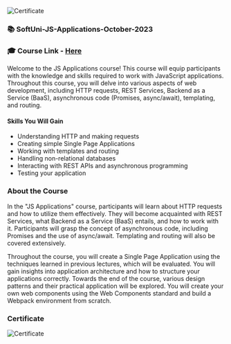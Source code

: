 <img src="https://i.imgur.com/MfJaTqn.png" alt="Certificate"/>
  
### 📚 SoftUni-JS-Applications-October-2023

### 🎓 Course Link - [Here](https://softuni.bg/trainings/4228/js-applications-october-2023)

Welcome to the JS Applications course! This course will equip participants with the knowledge and skills required to work with JavaScript applications. Throughout this course, you will delve into various aspects of web development, including HTTP requests, REST Services, Backend as a Service (BaaS), asynchronous code (Promises, async/await), templating, and routing.

#### Skills You Will Gain

- Understanding HTTP and making requests
- Creating simple Single Page Applications
- Working with templates and routing
- Handling non-relational databases
- Interacting with REST APIs and asynchronous programming
- Testing your application

### About the Course

In the "JS Applications" course, participants will learn about HTTP requests and how to utilize them effectively. They will become acquainted with REST Services, what Backend as a Service (BaaS) entails, and how to work with it. Participants will grasp the concept of asynchronous code, including Promises and the use of async/await. Templating and routing will also be covered extensively.

Throughout the course, you will create a Single Page Application using the techniques learned in previous lectures, which will be evaluated. You will gain insights into application architecture and how to structure your applications correctly. Towards the end of the course, various design patterns and their practical application will be explored. You will create your own web components using the Web Components standard and build a Webpack environment from scratch.

### Certificate

![Certificate](https://i.imgur.com/MfJaTqn.png)
